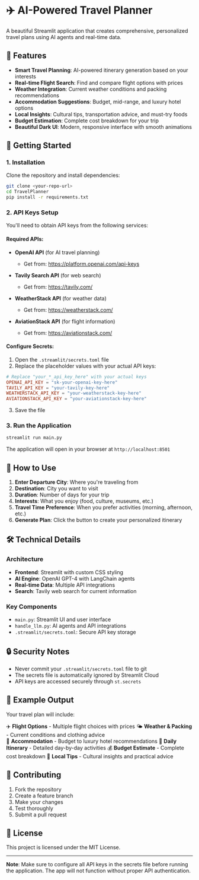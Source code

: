 # ✈️ AI-Powered Travel Planner

A beautiful Streamlit application that creates comprehensive, personalized travel plans using AI agents and real-time data.

## 🌟 Features

- **Smart Travel Planning**: AI-powered itinerary generation based on your interests
- **Real-time Flight Search**: Find and compare flight options with prices
- **Weather Integration**: Current weather conditions and packing recommendations  
- **Accommodation Suggestions**: Budget, mid-range, and luxury hotel options
- **Local Insights**: Cultural tips, transportation advice, and must-try foods
- **Budget Estimation**: Complete cost breakdown for your trip
- **Beautiful Dark UI**: Modern, responsive interface with smooth animations

## 🚀 Getting Started

### 1. Installation

Clone the repository and install dependencies:

```bash
git clone <your-repo-url>
cd TravelPlanner
pip install -r requirements.txt
```

### 2. API Keys Setup

You'll need to obtain API keys from the following services:

#### Required APIs:
- **OpenAI API** (for AI travel planning)
  - Get from: https://platform.openai.com/api-keys
  
- **Tavily Search API** (for web search)
  - Get from: https://tavily.com/
  
- **WeatherStack API** (for weather data)
  - Get from: https://weatherstack.com/
  
- **AviationStack API** (for flight information)
  - Get from: https://aviationstack.com/

#### Configure Secrets:

1. Open the `.streamlit/secrets.toml` file
2. Replace the placeholder values with your actual API keys:

```toml
# Replace "your_*_api_key_here" with your actual keys
OPENAI_API_KEY = "sk-your-openai-key-here"
TAVILY_API_KEY = "your-tavily-key-here" 
WEATHERSTACK_API_KEY = "your-weatherstack-key-here"
AVIATIONSTACK_API_KEY = "your-aviationstack-key-here"
```

3. Save the file

### 3. Run the Application

```bash
streamlit run main.py
```

The application will open in your browser at `http://localhost:8501`

## 📖 How to Use

1. **Enter Departure City**: Where you're traveling from
2. **Destination**: City you want to visit
3. **Duration**: Number of days for your trip
4. **Interests**: What you enjoy (food, culture, museums, etc.)
5. **Travel Time Preference**: When you prefer activities (morning, afternoon, etc.)
6. **Generate Plan**: Click the button to create your personalized itinerary

## 🛠️ Technical Details

### Architecture
- **Frontend**: Streamlit with custom CSS styling
- **AI Engine**: OpenAI GPT-4 with LangChain agents
- **Real-time Data**: Multiple API integrations
- **Search**: Tavily web search for current information

### Key Components
- `main.py`: Streamlit UI and user interface
- `handle_llm.py`: AI agents and API integrations
- `.streamlit/secrets.toml`: Secure API key storage

## 🔒 Security Notes

- Never commit your `.streamlit/secrets.toml` file to git
- The secrets file is automatically ignored by Streamlit Cloud
- API keys are accessed securely through `st.secrets`

## 📝 Example Output

Your travel plan will include:

✈️ **Flight Options** - Multiple flight choices with prices
🌤️ **Weather & Packing** - Current conditions and clothing advice  
🏨 **Accommodation** - Budget to luxury hotel recommendations
📅 **Daily Itinerary** - Detailed day-by-day activities
💰 **Budget Estimate** - Complete cost breakdown
📝 **Local Tips** - Cultural insights and practical advice

## 🤝 Contributing

1. Fork the repository
2. Create a feature branch
3. Make your changes
4. Test thoroughly
5. Submit a pull request

## 📄 License

This project is licensed under the MIT License.

---

**Note**: Make sure to configure all API keys in the secrets file before running the application. The app will not function without proper API authentication.
